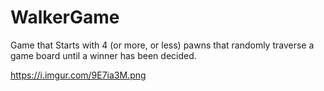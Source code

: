 # WalkerGame
Game that Starts with 4 (or more, or less) pawns that randomly traverse a game board until a winner has been decided.


https://i.imgur.com/9E7ia3M.png
